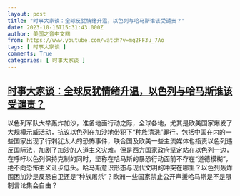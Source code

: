 ```yaml
---
layout: post
title: "时事大家谈：全球反犹情绪升温，以色列与哈马斯谁该受谴责？"
date: 2023-10-16T15:31:43.000Z
author: 美国之音中文网
from: https://www.youtube.com/watch?v=mg2FF3u_7Ao
tags: [ 时事大家谈 ]
comments: True
categories: [ 时事大家谈 ]
---
```

<!--1697470303000-->
[时事大家谈：全球反犹情绪升温，以色列与哈马斯谁该受谴责？](https://www.youtube.com/watch?v=mg2FF3u_7Ao)
------

<div>
以色列军队大举轰炸加沙，准备地面行动之际，全球各地，尤其是欧美国家爆发了大规模示威活动，抗议以色列在加沙地带犯下“种族清洗”罪行。包括中国在内的一些国家出现了行刺犹太人的恐怖事件，联合国及欧美一些主流媒体也指责以色列违反国际法，加剧了加沙的人道主义灾难。但是西方国家政府坚定站在以色列一边，在呼吁以色列保持克制的同时，坚称在哈马斯的暴恐行动面前不存在“道德模糊”，绝不向恐怖主义让步低头。哈马斯意识形态与现代文明的冲突在哪里？以色列轰炸围困加沙是反恐自卫还是“种族屠杀”？欧洲一些国家禁止公开声援哈马斯是不是限制言论集会自由？
</div>
